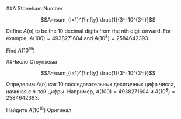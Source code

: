 ##A Stoneham Number


$$A=\sum_{i=1}^{\infty} \frac{1}{3^i 10^{3^i}}$$


Define $A(n)$ to be the 10 decimal digits from the $n$th digit onward. 
For example, $A(100) = 4938271604$ and $A(10^8)=2584642393$.


Find $A(10^{16})$

##Число Стоунхема


$$A=\sum_{i=1}^{\infty} \frac{1}{3^i 10^{3^i}}$$


Определим $A(n)$ как 10 последовательных десятичных цифр числа, начиная с $n$-той цифры. 
Например, $A(100) = 4938271604$ и $A(10^8)=2584642393$.


Найдите $A(10^{16})$
 Оригинал
